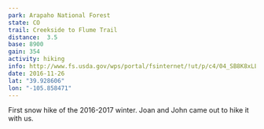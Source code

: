 ```yaml
---
park: Arapaho National Forest
state: CO
trail: Creekside to Flume Trail
distance:  3.5
base: 8900
gain: 354
activity: hiking
info: http://www.fs.usda.gov/wps/portal/fsinternet/!ut/p/c4/04_SB8K8xLLM9MSSzPy8xBz9CP0os3gDfxMDT8MwRydLA1cj72BTJw8jAwjQL8h2VAQAzHJMsQ!!/?ss=110210&ttype=recarea&recid=28598&actid=29&navtype=BROWSEBYSUBJECT&position=BROWSEBYSUBJECT&navid=110130000000000&pnavid=110000000000000&cid=null&pname=Arapaho+%26+Roosevelt+National+Forests+Pawnee+NG+-+St.+Louis+Creek+Campground
date: 2016-11-26
lat: "39.928606"
lon: "-105.858471"
---
```

First snow hike of the 2016-2017 winter. Joan and John came out to hike it with us.
